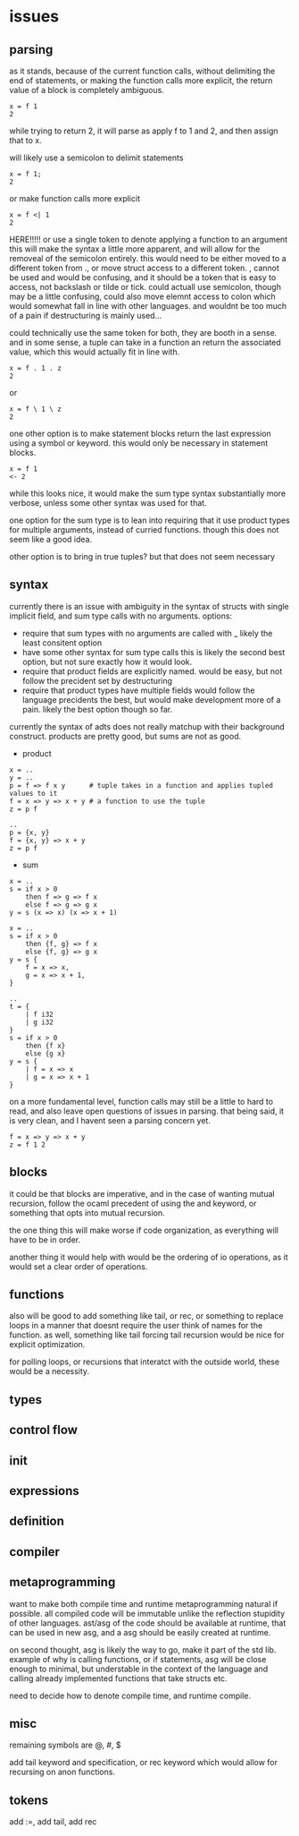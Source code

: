 # issues

## parsing

as it stands, because of the current function calls, without delimiting the end of statements,
or making the function calls more explicit, the return value of a block is completely ambiguous.

```
x = f 1
2
```

while trying to return 2, it will parse as apply f to 1 and 2, and then assign that to x.

will likely use a semicolon to delimit statements

```
x = f 1;
2
```

or make function calls more explicit

```
x = f <| 1
2
```

HERE!!!!!
or use a single token to denote applying a function to an argument
this will make the syntax a little more apparent, and will allow for the removeal of the semicolon entirely.
this would need to be either moved to a different token from ., or move struct access to a different token.
, cannot be used and would be confusing,
and it should be a token that is easy to access, not backslash or tilde or tick.
could actuall use semicolon, though may be a little confusing,
could also move elemnt access to colon which would somewhat fall in line with other languages.
and wouldnt be too much of a pain if destructuring is mainly used...

could technically use the same token for both, they are booth in a sense.
and in some sense, a tuple can take in a function an return the associated value, which this would actually fit in line with.

```
x = f . 1 . z
2
```

or

```
x = f \ 1 \ z
2
```

one other option is to make statement blocks return the last expression using a symbol or keyword.
this would only be necessary in statement blocks.

```
x = f 1
<- 2
```

while this looks nice, it would make the sum type syntax substantially more verbose,
unless some other syntax was used for that.

one option for the sum type is to lean into requiring that it use product types for multiple arguments, instead of curried functions.
though this does not seem like a good idea.

other option is to bring in true tuples? but that does not seem necessary

## syntax 



currently there is an issue with ambiguity in the syntax of structs with single implicit field,
and sum type calls with no arguments.
options:
- require that sum types with no arguments are called with _
    likely the least consitent option
- have some other syntax for sum type calls
    this is likely the second best option, but not sure exactly how it would look.
- require that product fields are explicitly named.
    would be easy, but not follow the precident set by destructuring
- require that product types have multiple fields
    would follow the language precidents the best, but would make development more of a pain.
    likely the best option though so far.

currently the syntax of adts does not really matchup with their background construct.
products are pretty good, but sums are not as good.

- product 

```
x = ..
y = ..
p = f => f x y      # tuple takes in a function and applies tupled values to it
f = x => y => x + y # a function to use the tuple
z = p f 
```

```
..
p = {x, y}
f = {x, y} => x + y
z = p f
```

- sum

```
x = ..
s = if x > 0
    then f => g => f x
    else f => g => g x
y = s (x => x) (x => x + 1)
```

```
x = ..
s = if x > 0
    then {f, g} => f x
    else {f, g} => g x
y = s {
    f = x => x, 
    g = x => x + 1,
}
```

```
..
t = {
    | f i32
    | g i32
}
s = if x > 0
    then {f x}
    else {g x}
y = s {
    | f = x => x
    | g = x => x + 1
}
```

on a more fundamental level, function calls may still be a little to hard to read,
and also leave open questions of issues in parsing. 
that being said, it is very clean, and I havent seen a parsing concern yet.

```
f = x => y => x + y
z = f 1 2
```



## blocks

it could be that blocks are imperative, and in the case of wanting mutual recursion,
follow the ocaml precedent of using the and keyword, or something that opts into mutual recursion.

the one thing this will make worse if code organization, as everything will have to be in order.

another thing it would help with would be the ordering of io operations, as it would set a clear order of operations.

## functions

also will be good to add something like tail, or rec, or something to replace loops in a manner that doesnt require the user think of names for the function.
as well, something like tail forcing tail recursion would be nice for explicit optimization.

for polling loops, or recursions that interatct with the outside world, these would be a necessity.

## types

## control flow

## init

## expressions

## definition

## compiler

## metaprogramming

want to make both compile time and runtime metaprogramming natural if possible. 
all compiled code will be immutable unlike the reflection stupidity of other languages.
ast/asg of the code should be available at runtime, that can be used in new asg,
and a asg should be easily created at runtime.

on second thought, asg is likely the way to go, make it part of the std lib.
example of why is calling functions, or if statements, asg will be close enough to minimal,
but understable in the context of the language and calling already implemented functions that take structs etc.


need to decide how to denote compile time, and runtime compile.


## misc

remaining symbols are @, #, $ 


add tail keyword and specification, or rec keyword which would allow for recursing on anon functions.

## tokens

add :=, add tail, add rec 
